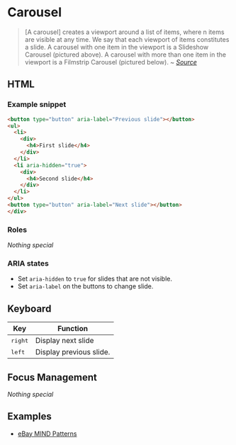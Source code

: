 # Carousel
> [A carousel] creates a viewport around a list of items, where n items are visible at any time. We say that each viewport of items constitutes a slide.
A carousel with one item in the viewport is a Slideshow Carousel (pictured above).
A carousel with more than one item in the viewport is a Filmstrip Carousel (pictured below).
~ *[Source](https://ebay.gitbooks.io/mindpatterns/content/disclosure/carousel.html)*

## HTML
### Example snippet
```html
<button type="button" aria-label="Previous slide"></button>
<ul>
  <li>
    <div>
      <h4>First slide</h4>
    </div>
  </li>
  <li aria-hidden="true">
    <div>
      <h4>Second slide</h4>
    </div>
  </li>
</ul>
<button type="button" aria-label="Next slide"></button>
</div>
```

### Roles
*Nothing special*

### ARIA states
- Set `aria-hidden` to `true` for slides that are not visible.
- Set `aria-label` on the buttons to change slide.

## Keyboard
| Key              | Function                |
|------------------|-------------------------|
| <kbd>right</kbd> | Display next slide      |
| <kbd>left</kbd>  | Display previous slide. |

## Focus Management
*Nothing special*

## Examples
- [eBay MIND Patterns](http://ianmcburnie.github.io/mindpatterns/disclosure/carousel/index.html)
